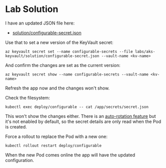 # Lab Solution

I have an updated JSON file here:

- [solution/configurable-secret.json](/labs/aks-keyvault/solution/configurable-secret.json)

Use that to set a new version of the KeyVault secret:

```
az keyvault secret set --name configurable-secrets --file labs/aks-keyvault/solution/configurable-secret.json --vault-name <kv-name>
```

And confirm the changes are set as the current version:

```
az keyvault secret show --name configurable-secrets --vault-name <kv-name>
```

Refresh the app now and the changes won't show. 

Check the filesystem:

```
kubectl exec deploy/configurable -- cat /app/secrets/secret.json
```

This won't show the changes either. There is an [auto-rotation feature](https://secrets-store-csi-driver.sigs.k8s.io/topics/secret-auto-rotation.html) but it's not enabled by default, so the secret details are only read when the Pod is created.

Force a rollout to replace the Pod with a new one:

```
kubectl rollout restart deploy/configurable
```

When the new Pod comes online the app will have the updated configuration.